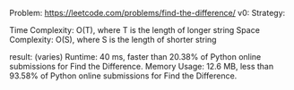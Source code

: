 Problem: https://leetcode.com/problems/find-the-difference/
v0:
Strategy:

Time Complexity: O(T), where T is the length of longer string
Space Complexity: O(S), where S is the length of shorter string

result: (varies)
Runtime: 40 ms, faster than 20.38% of Python online submissions for Find the Difference.
Memory Usage: 12.6 MB, less than 93.58% of Python online submissions for Find the Difference.
